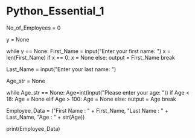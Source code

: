 # Python_Essential_1

No_of_Employees = 0

y = None

while y == None:
    First_Name = input("Enter your first name: ")
    x = len(First_Name)
    if x == 0:
        x = None
    else:
        output = First_Name
        break

Last_Name = input("Enter your last name: ")

Age_str = None

while Age_str == None:
    Age=int(input("Please enter your age: "))
    if Age < 18:
        Age = None
    elif Age > 100:
        Age = None
    else:
        output = Age
        break


Employee_Data = ("First Name : " + First_Name, "Last Name : " + Last_Name, "Age : " + str(Age))

print(Employee_Data)

